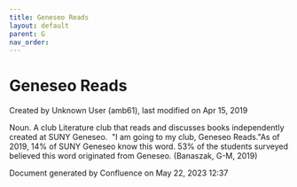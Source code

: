 ```yaml
---
title: Geneseo Reads
layout: default
parent: G
nav_order:
---
```


# Geneseo Reads

Created by  Unknown User (amb61), last modified on Apr 15, 2019

Noun. A club Literature club that reads and discusses books independently created at SUNY Geneseo.  &quot;I am going to my club, Geneseo Reads.&quot;As of 2019, 14% of SUNY Geneseo know this word. 53% of the students surveyed believed this word originated from Geneseo. (Banaszak, G-M, 2019)

Document generated by Confluence on May 22, 2023 12:37


